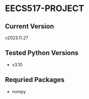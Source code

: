 # EECS517-PROJECT

## Current Version
v2023.11.27

## Tested Python Versions
- v3.10

## Requried Packages
- numpy

